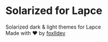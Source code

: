 # Solarized for Lapce
Solarized dark & light themes for Lapce  
Made with ❤️ by <a href="https://github.com/foxlldev">foxlldev</a>
